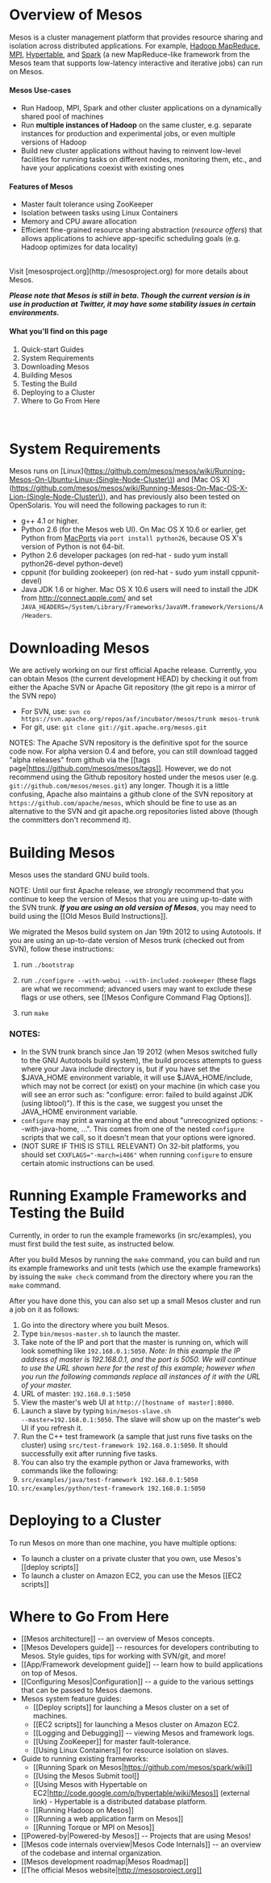 # Overview of Mesos

Mesos is a cluster management platform that provides resource sharing and isolation across distributed applications. For example, [Hadoop MapReduce](http://hadoop.apache.org), [MPI](http://www.mcs.anl.gov/research/projects/mpich2/), [Hypertable](http://hypertable.org), and [Spark](http://github.com/mesos/spark/wiki) (a new MapReduce-like framework from the Mesos team that supports low-latency interactive and iterative jobs) can run on Mesos.

#### Mesos Use-cases
* Run Hadoop, MPI, Spark and other cluster applications on a dynamically shared pool of machines
* Run **multiple instances of Hadoop** on the same cluster, e.g. separate instances for production and experimental jobs, or even multiple versions of Hadoop
* Build new cluster applications without having to reinvent low-level facilities for running tasks on different nodes, monitoring them, etc., and have your applications coexist with existing ones

#### Features of Mesos
* Master fault tolerance using ZooKeeper
* Isolation between tasks using Linux Containers
* Memory and CPU aware allocation
* Efficient fine-grained resource sharing abstraction (<i>resource offers</i>) that allows applications to achieve app-specific scheduling goals (e.g. Hadoop optimizes for data locality)
<br/>
Visit [mesosproject.org](http://mesosproject.org) for more details about Mesos.

_**Please note that Mesos is still in beta. Though the current version is in use in production at Twitter, it may have some stability issues in certain environments.**_

#### What you'll find on this page
1. Quick-start Guides
1. System Requirements
1. Downloading Mesos
1. Building Mesos
1. Testing the Build
1. Deploying to a Cluster
1. Where to Go From Here
<br/>

<!-- Commenting out the quickstart guides since they have instructions for building that are out of date now that we've migrated to the autotools build system.
# Quick-Start Guides

* [[Running Mesos On Ubuntu Linux (Single Node Cluster)]]
* [[Running Mesos On Mac OS X Snow Leopard (Single Node Cluster)]]
* [[Running Mesos On Mac OS X Lion (Single Node Cluster)]]
-->
# System Requirements

Mesos runs on [Linux](https://github.com/mesos/mesos/wiki/Running-Mesos-On-Ubuntu-Linux-(Single-Node-Cluster\)) and [Mac OS X](https://github.com/mesos/mesos/wiki/Running-Mesos-On-Mac-OS-X-Lion-(Single-Node-Cluster\)), and has previously also been tested on OpenSolaris. You will need the following packages to run it:

* g++ 4.1 or higher.
* Python 2.6 (for the Mesos web UI). On Mac OS X 10.6 or earlier, get Python from [MacPorts](http://www.macports.org/) via `port install python26`, because OS X's version of Python is not 64-bit.
* Python 2.6 developer packages (on red-hat - sudo yum install python26-devel python-devel)
* cppunit (for building zookeeper) (on red-hat - sudo yum install cppunit-devel)
* Java JDK 1.6 or higher. Mac OS X 10.6 users will need to install the JDK from http://connect.apple.com/ and set `JAVA_HEADERS=/System/Library/Frameworks/JavaVM.framework/Versions/A/Headers`.
 

# Downloading Mesos

We are actively working on our first official Apache release. Currently, you can obtain Mesos (the current development HEAD) by checking it out from either the Apache SVN or Apache Git repository (the git repo is a mirror of the SVN repo)
* For SVN, use: `svn co https://svn.apache.org/repos/asf/incubator/mesos/trunk mesos-trunk`
* For git, use: `git clone git://git.apache.org/mesos.git`

NOTES: The Apache SVN repository is the definitive spot for the source code now. For alpha version 0.4 and before, you can still download tagged "alpha releases" from github via the [[tags page|https://github.com/mesos/mesos/tags]]. However, we do not recommend using the Github repository hosted under the mesos user (e.g. `git://github.com/mesos/mesos.git`) any longer. Though it is a little confusing, Apache also maintains a github clone of the SVN repository at `https://github.com/apache/mesos`, which should be fine to use as an alternative to the SVN and git apache.org repositories listed above (though the committers don't recommend it).

# Building Mesos

Mesos uses the standard GNU build tools. 

NOTE: Until our first Apache release, we <i>strongly</i> recommend that you continue to keep the version of Mesos that you are using up-to-date with the SVN trunk. <i><b>If you are using an old version of Mesos</b></i>, you may need to build using the [[Old Mesos Build Instructions]].

We migrated the Mesos build system on Jan 19th 2012 to using Autotools. If you are using an up-to-date version of Mesos trunk (checked out from SVN), follow these instructions:

1. run `./bootstrap`

1. run `./configure --with-webui --with-included-zookeeper` (these flags are what we recommend; advanced users may want to exclude these flags or use others, see [[Mesos Configure Command Flag Options]].

1. run `make`

### NOTES:
* In the SVN trunk branch since Jan 19 2012 (when Mesos switched fully to the GNU Autotools build system), the build process attempts to guess where your Java include directory is, but if you have set the $JAVA_HOME environment variable, it will use $JAVA_HOME/include, which may not be correct (or exist) on your machine (in which case you will see an error such as: "configure: error: failed to build against JDK (using libtool)"). If this is the case, we suggest you unset the JAVA_HOME environment variable.
* `configure` may print a warning at the end about "unrecognized options: --with-java-home, ...". This comes from one of the nested `configure` scripts that we call, so it doesn't mean that your options were ignored.
* (NOT SURE IF THIS IS STILL RELEVANT) On 32-bit platforms, you should set `CXXFLAGS="-march=i486"` when running `configure` to ensure certain atomic instructions can be used.

# Running Example Frameworks and Testing the Build

Currently, in order to run the example frameworks (in src/examples), you must first build the test suite, as instructed below.

After you build Mesos by running the `make` command, you can build and run its example frameworks and unit tests (which use the example frameworks) by issuing the `make check` command from the directory where you ran the `make` command.

After you have done this, you can also set up a small Mesos cluster and run a job on it as follows:

1. Go into the directory where you built Mesos.
1. Type `bin/mesos-master.sh` to launch the master.
1. Take note of the IP and port that the master is running on, which will look something like <code>192.168.0.1:5050</code>. <i>Note: In this example the IP address of master is 192.168.0.1, and the port is 5050. We will continue to use the URL shown here for the rest of this example; however when you run the following commands replace all instances of it with the URL of your master.</i>
1. URL of master: <code>192.168.0.1:5050</code>
1. View the master's web UI at `http://[hostname of master]:8080`.
1. Launch a slave by typing <code>bin/mesos-slave.sh --master=192.168.0.1:5050</code>. The slave will show up on the master's web UI if you refresh it.
1. Run the C++ test framework (a sample that just runs five tasks on the cluster) using <code>src/test-framework 192.168.0.1:5050</code>. It should successfully exit after running five tasks.
1. You can also try the example python or Java frameworks, with commands like the following:
  2. `src/examples/java/test-framework 192.168.0.1:5050`
  2. `src/examples/python/test-framework 192.168.0.1:5050`

# Deploying to a Cluster

To run Mesos on more than one machine, you have multiple options:

* To launch a cluster on a private cluster that you own, use Mesos's [[deploy scripts]]
* To launch a cluster on Amazon EC2, you can use the Mesos [[EC2 scripts]]

# Where to Go From Here

* [[Mesos architecture]] -- an overview of Mesos concepts.
* [[Mesos Developers guide]] -- resources for developers contributing to Mesos. Style guides, tips for working with SVN/git, and more!
* [[App/Framework development guide]] -- learn how to build applications on top of Mesos.
* [[Configuring Mesos|Configuration]] -- a guide to the various settings that can be passed to Mesos daemons.
* Mesos system feature guides:
    * [[Deploy scripts]] for launching a Mesos cluster on a set of machines.
    * [[EC2 scripts]] for launching a Mesos cluster on Amazon EC2.
    * [[Logging and Debugging]] -- viewing Mesos and framework logs.
    * [[Using ZooKeeper]] for master fault-tolerance.
    * [[Using Linux Containers]] for resource isolation on slaves.
* Guide to running existing frameworks:
    * [[Running Spark on Mesos|https://github.com/mesos/spark/wiki]]
    * [[Using the Mesos Submit tool]]
    * [[Using Mesos with Hypertable on EC2|http://code.google.com/p/hypertable/wiki/Mesos]] (external link) - Hypertable is a distributed database platform.
    * [[Running Hadoop on Mesos]]
    * [[Running a web application farm on Mesos]]
    * [[Running Torque or MPI on Mesos]]
* [[Powered-by|Powered-by Mesos]] -- Projects that are using Mesos!
* [[Mesos code internals overview|Mesos Code Internals]] -- an overview of the codebase and internal organization.
* [[Mesos development roadmap|Mesos Roadmap]]
* [[The official Mesos website|http://mesosproject.org]]